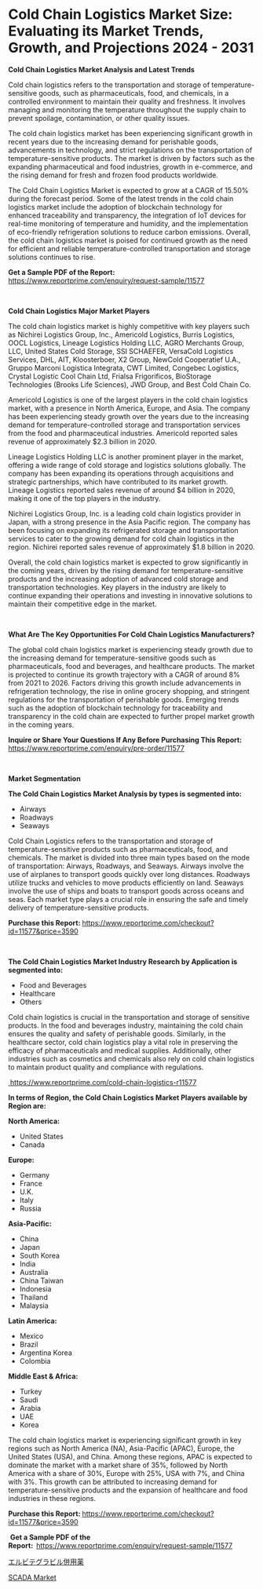 <p><h1>Cold Chain Logistics Market Size: Evaluating its Market Trends, Growth, and Projections 2024 - 2031</h1></p><p><strong>Cold Chain Logistics Market Analysis and Latest Trends</strong></p>
<p><p>Cold chain logistics refers to the transportation and storage of temperature-sensitive goods, such as pharmaceuticals, food, and chemicals, in a controlled environment to maintain their quality and freshness. It involves managing and monitoring the temperature throughout the supply chain to prevent spoilage, contamination, or other quality issues.</p><p>The cold chain logistics market has been experiencing significant growth in recent years due to the increasing demand for perishable goods, advancements in technology, and strict regulations on the transportation of temperature-sensitive products. The market is driven by factors such as the expanding pharmaceutical and food industries, growth in e-commerce, and the rising demand for fresh and frozen food products worldwide.</p><p>The Cold Chain Logistics Market is expected to grow at a CAGR of 15.50% during the forecast period. Some of the latest trends in the cold chain logistics market include the adoption of blockchain technology for enhanced traceability and transparency, the integration of IoT devices for real-time monitoring of temperature and humidity, and the implementation of eco-friendly refrigeration solutions to reduce carbon emissions. Overall, the cold chain logistics market is poised for continued growth as the need for efficient and reliable temperature-controlled transportation and storage solutions continues to rise.</p></p>
<p><strong>Get a Sample PDF of the Report:&nbsp;</strong> <a href="https://www.reportprime.com/enquiry/request-sample/11577">https://www.reportprime.com/enquiry/request-sample/11577</a></p>
<p>&nbsp;</p>
<p><strong>Cold Chain Logistics Major Market Players</strong></p>
<p><p>The cold chain logistics market is highly competitive with key players such as Nichirei Logistics Group, Inc., Americold Logistics, Burris Logistics, OOCL Logistics, Lineage Logistics Holding LLC, AGRO Merchants Group, LLC, United States Cold Storage, SSI SCHAEFER, VersaCold Logistics Services, DHL, AIT, Kloosterboer, X2 Group, NewCold Cooperatief U.A., Gruppo Marconi Logistica Integrata, CWT Limited, Congebec Logistics, Crystal Logistic Cool Chain Ltd, Frialsa Frigorificos, BioStorage Technologies (Brooks Life Sciences), JWD Group, and Best Cold Chain Co.</p><p>Americold Logistics is one of the largest players in the cold chain logistics market, with a presence in North America, Europe, and Asia. The company has been experiencing steady growth over the years due to the increasing demand for temperature-controlled storage and transportation services from the food and pharmaceutical industries. Americold reported sales revenue of approximately $2.3 billion in 2020.</p><p>Lineage Logistics Holding LLC is another prominent player in the market, offering a wide range of cold storage and logistics solutions globally. The company has been expanding its operations through acquisitions and strategic partnerships, which have contributed to its market growth. Lineage Logistics reported sales revenue of around $4 billion in 2020, making it one of the top players in the industry.</p><p>Nichirei Logistics Group, Inc. is a leading cold chain logistics provider in Japan, with a strong presence in the Asia Pacific region. The company has been focusing on expanding its refrigerated storage and transportation services to cater to the growing demand for cold chain logistics in the region. Nichirei reported sales revenue of approximately $1.8 billion in 2020.</p><p>Overall, the cold chain logistics market is expected to grow significantly in the coming years, driven by the rising demand for temperature-sensitive products and the increasing adoption of advanced cold storage and transportation technologies. Key players in the industry are likely to continue expanding their operations and investing in innovative solutions to maintain their competitive edge in the market.</p></p>
<p>&nbsp;</p>
<p><strong>What Are The Key Opportunities For Cold Chain Logistics Manufacturers?</strong></p>
<p><p>The global cold chain logistics market is experiencing steady growth due to the increasing demand for temperature-sensitive goods such as pharmaceuticals, food and beverages, and healthcare products. The market is projected to continue its growth trajectory with a CAGR of around 8% from 2021 to 2026. Factors driving this growth include advancements in refrigeration technology, the rise in online grocery shopping, and stringent regulations for the transportation of perishable goods. Emerging trends such as the adoption of blockchain technology for traceability and transparency in the cold chain are expected to further propel market growth in the coming years.</p></p>
<p><strong>Inquire or Share Your Questions If Any Before Purchasing This Report:</strong> <a href="https://www.reportprime.com/enquiry/pre-order/11577">https://www.reportprime.com/enquiry/pre-order/11577</a></p>
<p>&nbsp;</p>
<p><strong>Market Segmentation</strong></p>
<p><strong>The Cold Chain Logistics Market Analysis by types is segmented into:</strong></p>
<p><ul><li>Airways</li><li>Roadways</li><li>Seaways</li></ul></p>
<p><p>Cold Chain Logistics refers to the transportation and storage of temperature-sensitive products such as pharmaceuticals, food, and chemicals. The market is divided into three main types based on the mode of transportation: Airways, Roadways, and Seaways. Airways involve the use of airplanes to transport goods quickly over long distances. Roadways utilize trucks and vehicles to move products efficiently on land. Seaways involve the use of ships and boats to transport goods across oceans and seas. Each market type plays a crucial role in ensuring the safe and timely delivery of temperature-sensitive products.</p></p>
<p><strong>Purchase this Report:&nbsp;</strong><a href="https://www.reportprime.com/checkout?id=11577&price=3590">https://www.reportprime.com/checkout?id=11577&price=3590</a></p>
<p>&nbsp;</p>
<p><strong>The Cold Chain Logistics Market Industry Research by Application is segmented into:</strong></p>
<p><ul><li>Food and Beverages</li><li>Healthcare</li><li>Others</li></ul></p>
<p><p>Cold chain logistics is crucial in the transportation and storage of sensitive products. In the food and beverages industry, maintaining the cold chain ensures the quality and safety of perishable goods. Similarly, in the healthcare sector, cold chain logistics play a vital role in preserving the efficacy of pharmaceuticals and medical supplies. Additionally, other industries such as cosmetics and chemicals also rely on cold chain logistics to maintain product quality and compliance with regulations.</p></p>
<p><a href="https://www.reportprime.com/cold-chain-logistics-r11577">&nbsp;https://www.reportprime.com/cold-chain-logistics-r11577</a></p>
<p><strong>In terms of Region, the Cold Chain Logistics Market Players available by Region are:</strong></p>
<p>
    <p> <strong> North America: </strong>
        <ul>
            <li>United States</li>
            <li>Canada</li>
        </ul>
        </p> 
    <p> <strong> Europe: </strong>
        <ul>
            <li>Germany</li>
            <li>France</li>
            <li>U.K.</li>
            <li>Italy</li>
            <li>Russia</li>
        </ul>
        </p> 
    <p> <strong> Asia-Pacific: </strong>
        <ul>
            <li>China</li>
            <li>Japan</li>
            <li>South Korea</li>
            <li>India</li>
            <li>Australia</li>
            <li>China Taiwan</li>
            <li>Indonesia</li>
            <li>Thailand</li>
            <li>Malaysia</li>
        </ul>
        </p> 
    <p> <strong> Latin America: </strong>
        <ul>
            <li>Mexico</li>
            <li>Brazil</li>
            <li>Argentina Korea</li>
            <li>Colombia</li>
        </ul>
        </p> 
    <p> <strong> Middle East & Africa: </strong>
        <ul>
            <li>Turkey</li>
            <li>Saudi</li>
            <li>Arabia</li>
            <li>UAE</li>
            <li>Korea</li>
        </ul>
    </p>
    </p>
<p><p>The cold chain logistics market is experiencing significant growth in key regions such as North America (NA), Asia-Pacific (APAC), Europe, the United States (USA), and China. Among these regions, APAC is expected to dominate the market with a market share of 35%, followed by North America with a share of 30%, Europe with 25%, USA with 7%, and China with 3%. This growth can be attributed to increasing demand for temperature-sensitive products and the expansion of healthcare and food industries in these regions.</p></p>
<p><strong>Purchase this Report: </strong><a href="https://www.reportprime.com/checkout?id=11577&price=3590">https://www.reportprime.com/checkout?id=11577&price=3590</a></p>
<p>&nbsp;<strong>Get a Sample PDF of the Report:&nbsp;&nbsp;</strong><a href="https://www.reportprime.com/enquiry/request-sample/11577">https://www.reportprime.com/enquiry/request-sample/11577</a></p>
<p><strong></strong></p>
<p><p><a href="https://medium.com/@dfs4ff/%E3%82%A8%E3%83%AB%E3%83%93%E3%83%86%E3%82%B0%E3%83%A9%E3%83%93%E3%83%AB%E4%BD%B5%E7%94%A8%E8%96%AC%E5%B8%82%E5%A0%B4%E3%81%AB%E9%96%A2%E3%81%99%E3%82%8B%E6%B4%9E%E5%AF%9F-%E5%B8%82%E5%A0%B4%E3%83%97%E3%83%AC%E3%82%A4%E3%83%A4%E3%83%BC-%E5%B8%82%E5%A0%B4%E8%A6%8F%E6%A8%A1-%E5%9C%B0%E7%90%86%E7%9A%84%E5%9C%B0%E5%9F%9F-%E3%81%8A%E3%82%88%E3%81%B3%E4%BA%88%E6%B8%AC-2024%E5%B9%B4-2031%E5%B9%B4-ee9a6aca9ec1">エルビテグラビル併用薬</a></p><p><a href="https://github.com/qrkceaah30/Market-Research-Report-List-2/blob/main/scada-market.md">SCADA Market</a></p></p>